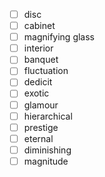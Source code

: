 - [ ] disc
- [ ] cabinet
- [ ] magnifying glass
- [ ] interior
- [ ] banquet
- [ ] fluctuation
- [ ] dedicit
- [ ] exotic
- [ ] glamour
- [ ] hierarchical
- [ ] prestige
- [ ] eternal
- [ ] diminishing
- [ ] magnitude